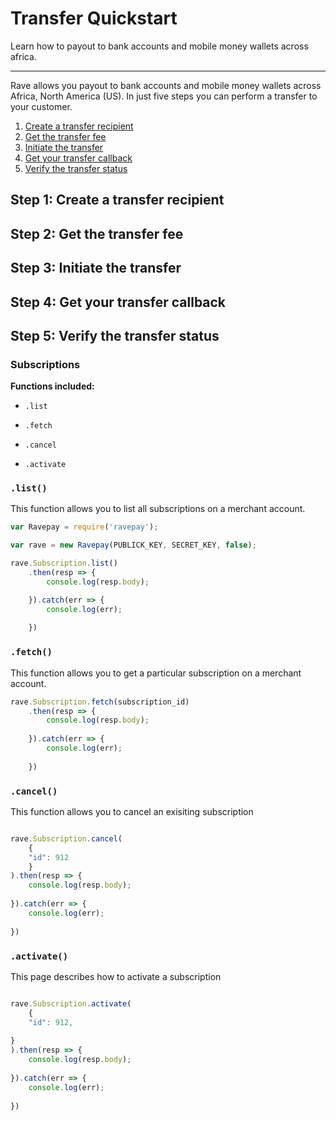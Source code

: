 # Transfer Quickstart

Learn how to payout to bank accounts and mobile money wallets across africa.
***

Rave allows you payout to bank accounts and mobile money wallets across Africa, North America (US). In just five steps you can perform a transfer to your customer. 

1. [Create a transfer recipient](#step-1-create-a-transfer-recipient)
2. [Get the transfer fee](#step-2-get-the-transfer-fee)
3. [Initiate the transfer](#step-3-initiate-the-transfer)
4. [Get your transfer callback](#step-4-get-your-transfer-callback)
5. [Verify the transfer status](#step-5-verify-the-transfer-status)





## Step 1: Create a transfer recipient






## Step 2: Get the transfer fee





## Step 3: Initiate the transfer



## Step 4: Get your transfer callback






## Step 5: Verify the transfer status



### Subscriptions

**Functions included:**

* ```.list```

* ```.fetch```

* ```.cancel```

* ```.activate```

### ```.list()```
This function allows you to list all subscriptions on a merchant account.

```javascript
var Ravepay = require('ravepay');

var rave = new Ravepay(PUBLICK_KEY, SECRET_KEY, false);

rave.Subscription.list() 
    .then(resp => {
        console.log(resp.body);

    }).catch(err => {
        console.log(err);
        
    })
```

### ```.fetch()```
This function allows you to get a particular subscription on a merchant account.

```javascript
rave.Subscription.fetch(subscription_id) 
    .then(resp => {
        console.log(resp.body);
        
    }).catch(err => {
        console.log(err);
        
    })
```

### ```.cancel()```
This function allows you to cancel an exisiting subscription

```javascript

rave.Subscription.cancel(
    {
    "id": 912
    }
).then(resp => {
    console.log(resp.body);
    
}).catch(err => {
    console.log(err);
    
})
```

### ```.activate()```
This page describes how to activate a subscription

```javascript

rave.Subscription.activate(
    {
	"id": 912,
	
}
).then(resp => {
    console.log(resp.body);
    
}).catch(err => {
    console.log(err);
    
})
```
